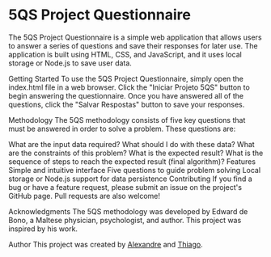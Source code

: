 # 5QS Project Questionnaire
The 5QS Project Questionnaire is a simple web application that allows users to answer a series of questions and save their responses for later use. The application is built using HTML, CSS, and JavaScript, and it uses local storage or Node.js to save user data.

Getting Started
To use the 5QS Project Questionnaire, simply open the index.html file in a web browser. Click the "Iniciar Projeto 5QS" button to begin answering the questionnaire. Once you have answered all of the questions, click the "Salvar Respostas" button to save your responses.

Methodology
The 5QS methodology consists of five key questions that must be answered in order to solve a problem. These questions are:

What are the input data required?
What should I do with these data?
What are the constraints of this problem?
What is the expected result?
What is the sequence of steps to reach the expected result (final algorithm)?
Features
Simple and intuitive interface
Five questions to guide problem solving
Local storage or Node.js support for data persistence
Contributing
If you find a bug or have a feature request, please submit an issue on the project's GitHub page. Pull requests are also welcome!


Acknowledgments
The 5QS methodology was developed by Edward de Bono, a Maltese physician, psychologist, and author. This project was inspired by his work.

Author
This project was created by [Alexandre](https://github.com/alexandrekoenich) and [Thiago](https://github.com/mqthiago).
